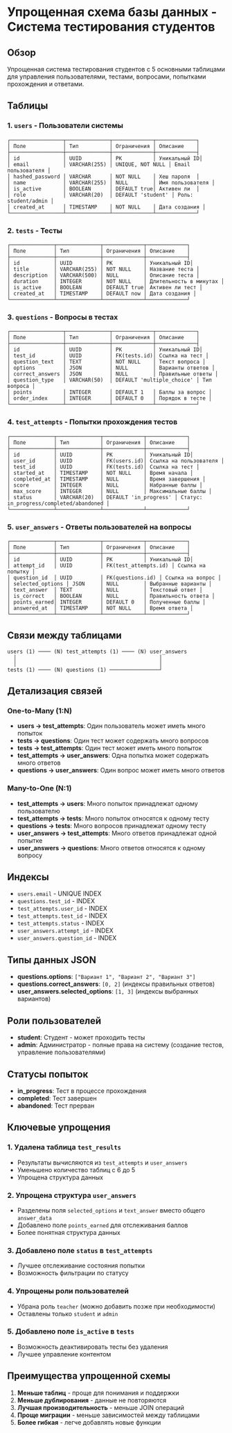 # Упрощенная схема базы данных - Система тестирования студентов

## Обзор
Упрощенная система тестирования студентов с 5 основными таблицами для управления пользователями, тестами, вопросами, попытками прохождения и ответами.

## Таблицы

### 1. `users` - Пользователи системы
```
┌─────────────────┬──────────────┬─────────────┬─────────────┐
│ Поле            │ Тип          │ Ограничения │ Описание    │
├─────────────────┼──────────────┼─────────────┼─────────────┤
│ id              │ UUID         │ PK          │ Уникальный ID│
│ email           │ VARCHAR(255) │ UNIQUE, NOT NULL │ Email пользователя │
│ hashed_password │ VARCHAR      │ NOT NULL    │ Хеш пароля  │
│ name            │ VARCHAR(255) │ NULL        │ Имя пользователя │
│ is_active       │ BOOLEAN      │ DEFAULT true│ Активен ли  │
│ role            │ VARCHAR(20)  │ DEFAULT 'student' │ Роль: student/admin │
│ created_at      │ TIMESTAMP    │ NOT NULL    │ Дата создания │
└─────────────────┴──────────────┴─────────────┴─────────────┘
```

### 2. `tests` - Тесты
```
┌──────────────┬──────────────┬─────────────┬─────────────┐
│ Поле         │ Тип          │ Ограничения │ Описание    │
├──────────────┼──────────────┼─────────────┼─────────────┤
│ id           │ UUID         │ PK          │ Уникальный ID│
│ title        │ VARCHAR(255) │ NOT NULL    │ Название теста │
│ description  │ VARCHAR(500) │ NULL        │ Описание теста │
│ duration     │ INTEGER      │ NOT NULL    │ Длительность в минутах │
│ is_active    │ BOOLEAN      │ DEFAULT true│ Активен ли тест │
│ created_at   │ TIMESTAMP    │ DEFAULT now │ Дата создания │
└──────────────┴──────────────┴─────────────┴─────────────┘
```

### 3. `questions` - Вопросы в тестах
```
┌─────────────────┬──────────────┬─────────────┬─────────────┐
│ Поле            │ Тип          │ Ограничения │ Описание    │
├─────────────────┼──────────────┼─────────────┼─────────────┤
│ id              │ UUID         │ PK          │ Уникальный ID│
│ test_id         │ UUID         │ FK(tests.id)│ Ссылка на тест │
│ question_text   │ TEXT         │ NOT NULL    │ Текст вопроса │
│ options         │ JSON         │ NULL        │ Варианты ответов │
│ correct_answers │ JSON         │ NULL        │ Правильные ответы │
│ question_type   │ VARCHAR(50)  │ DEFAULT 'multiple_choice' │ Тип вопроса │
│ points          │ INTEGER      │ DEFAULT 1   │ Баллы за вопрос │
│ order_index     │ INTEGER      │ DEFAULT 0   │ Порядок в тесте │
└─────────────────┴──────────────┴─────────────┴─────────────┘
```

### 4. `test_attempts` - Попытки прохождения тестов
```
┌──────────────┬──────────────┬─────────────┬─────────────┐
│ Поле         │ Тип          │ Ограничения │ Описание    │
├──────────────┼──────────────┼─────────────┼─────────────┤
│ id           │ UUID         │ PK          │ Уникальный ID│
│ user_id      │ UUID         │ FK(users.id)│ Ссылка на пользователя │
│ test_id      │ UUID         │ FK(tests.id)│ Ссылка на тест │
│ started_at   │ TIMESTAMP    │ NOT NULL    │ Время начала │
│ completed_at │ TIMESTAMP    │ NULL        │ Время завершения │
│ score        │ INTEGER      │ NULL        │ Набранные баллы │
│ max_score    │ INTEGER      │ NULL        │ Максимальные баллы │
│ status       │ VARCHAR(20)  │ DEFAULT 'in_progress' │ Статус: in_progress/completed/abandoned │
└──────────────┴──────────────┴─────────────┴─────────────┘
```

### 5. `user_answers` - Ответы пользователей на вопросы
```
┌──────────────┬──────────────┬─────────────┬─────────────┐
│ Поле         │ Тип          │ Ограничения │ Описание    │
├──────────────┼──────────────┼─────────────┼─────────────┤
│ id           │ UUID         │ PK          │ Уникальный ID│
│ attempt_id   │ UUID         │ FK(test_attempts.id) │ Ссылка на попытку │
│ question_id  │ UUID         │ FK(questions.id) │ Ссылка на вопрос │
│ selected_options │ JSON     │ NULL        │ Выбранные варианты │
│ text_answer  │ TEXT         │ NULL        │ Текстовый ответ │
│ is_correct   │ BOOLEAN      │ NULL        │ Правильность ответа │
│ points_earned│ INTEGER      │ DEFAULT 0   │ Полученные баллы │
│ answered_at  │ TIMESTAMP    │ NOT NULL    │ Время ответа │
└──────────────┴──────────────┴─────────────┴─────────────┘
```

## Связи между таблицами

```
users (1) ──── (N) test_attempts (1) ──── (N) user_answers
  │                                              │
  │                                              │
tests (1) ──── (N) questions (1) ────────────────┘
```

## Детализация связей

### One-to-Many (1:N)
- **users → test_attempts**: Один пользователь может иметь много попыток
- **tests → questions**: Один тест может содержать много вопросов
- **tests → test_attempts**: Один тест может иметь много попыток
- **test_attempts → user_answers**: Одна попытка может содержать много ответов
- **questions → user_answers**: Один вопрос может иметь много ответов

### Many-to-One (N:1)
- **test_attempts → users**: Много попыток принадлежат одному пользователю
- **test_attempts → tests**: Много попыток относятся к одному тесту
- **questions → tests**: Много вопросов принадлежат одному тесту
- **user_answers → test_attempts**: Много ответов принадлежат одной попытке
- **user_answers → questions**: Много ответов относятся к одному вопросу

## Индексы
- `users.email` - UNIQUE INDEX
- `questions.test_id` - INDEX
- `test_attempts.user_id` - INDEX
- `test_attempts.test_id` - INDEX
- `test_attempts.status` - INDEX
- `user_answers.attempt_id` - INDEX
- `user_answers.question_id` - INDEX

## Типы данных JSON
- **questions.options**: `["Вариант 1", "Вариант 2", "Вариант 3"]`
- **questions.correct_answers**: `[0, 2]` (индексы правильных ответов)
- **user_answers.selected_options**: `[1, 3]` (индексы выбранных вариантов)

## Роли пользователей
- **student**: Студент - может проходить тесты
- **admin**: Администратор - полные права на систему (создание тестов, управление пользователями)

## Статусы попыток
- **in_progress**: Тест в процессе прохождения
- **completed**: Тест завершен
- **abandoned**: Тест прерван

## Ключевые упрощения

### 1. Удалена таблица `test_results`
- Результаты вычисляются из `test_attempts` и `user_answers`
- Уменьшено количество таблиц с 6 до 5
- Упрощена структура данных

### 2. Упрощена структура `user_answers`
- Разделены поля `selected_options` и `text_answer` вместо общего `answer_data`
- Добавлено поле `points_earned` для отслеживания баллов
- Более понятная структура данных

### 3. Добавлено поле `status` в `test_attempts`
- Лучшее отслеживание состояния попытки
- Возможность фильтрации по статусу

### 4. Упрощены роли пользователей
- Убрана роль `teacher` (можно добавить позже при необходимости)
- Оставлены только `student` и `admin`

### 5. Добавлено поле `is_active` в `tests`
- Возможность деактивировать тесты без удаления
- Лучшее управление контентом

## Преимущества упрощенной схемы

1. **Меньше таблиц** - проще для понимания и поддержки
2. **Меньше дублирования** - данные не повторяются
3. **Лучшая производительность** - меньше JOIN операций
4. **Проще миграции** - меньше зависимостей между таблицами
5. **Более гибкая** - легче добавлять новые функции
